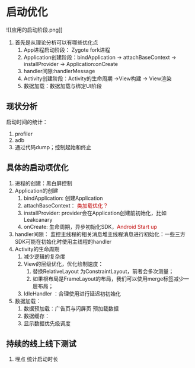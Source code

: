 # 启动优化

![[应用的启动阶段.png]]
1. 首先是从理论分析可以有哪些优化点
	1.  App进程启动阶段： Zygote fork进程
	2. Application创建阶段：bindApplication  -> attachBaseContext -> installProvider -> Application:onCreate
	3. handler间隙:handlerMessage
	4. Activity创建阶段：Activity的生命周期 ->View构建 -> View渲染
	5. 数据加载：数据加载与绑定UI阶段
## 现状分析
启动时间的统计：
1. profiler 
2. adb
3. 通过代码dump；控制起始和终止
## 具体的启动项优化
1. 进程的创建：黑白屏控制
2. Application的创建
	1. bindApplication: 创建Application
	2. attachBaseContext：<font color="#c00000"> 类加载优化？</font>
	3. installProvider: provider会在Application创建前初始化，比如Leakcanary
	4. onCreate: 生命周期，异步初始化SDK，<font color="#c00000">Android Start up</font>
3. handler间隙： 监控主线程的相关消息堆主线程消息进行初始化：一些三方SDK可能在初始化时使用主线程的handler
4. Activity的生命周期
	1. 减少逻辑的复杂度
	2. View的层级优化，优化绘制速度：
		1.  替换RelativeLayout 为ConstraintLayout，前者会多次测量；
		2. 如果根布局是FrameLayout的布局，我们可以使用merge标签减少一层布局；
	3. IdleHandler ：合理使用进行延迟初初始化
5. 数据加载：
	1. 数据预加载：广告页与闪屏页 预加载数据
	2.  数据缓存： 
	3. 显示数据优先级调度
## 持续的线上线下测试
1. 埋点 统计启动时长